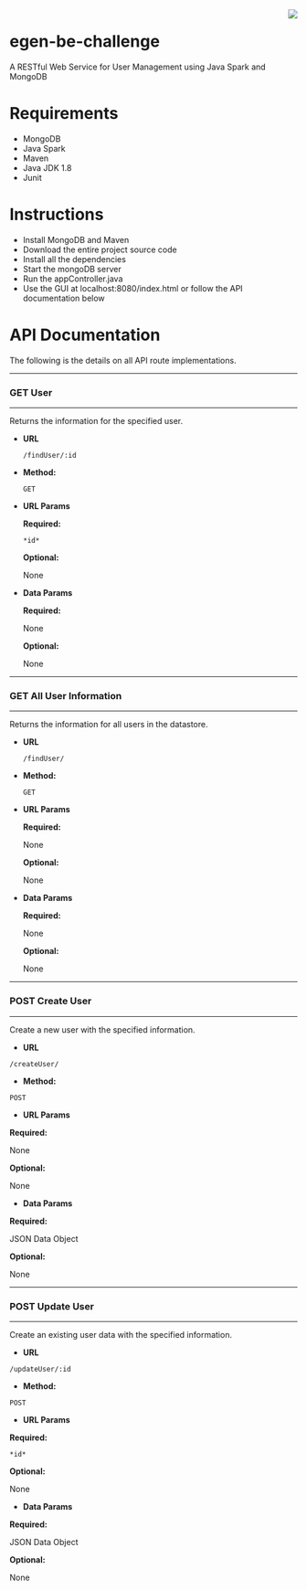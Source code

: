 <img src = "https://egen.solutions/images/egen-logo.png" align = "right">

# egen-be-challenge
A RESTful Web Service for User Management using Java Spark and MongoDB


Requirements
=======

* MongoDB
* Java Spark
* Maven
* Java JDK 1.8
* Junit

Instructions
=======

* Install MongoDB and Maven
* Download the entire project source code
* Install all the dependencies
* Start the mongoDB server
* Run the appController.java 
* Use the GUI at localhost:8080/index.html or follow the API documentation below


API Documentation
=======

The following is the details on all API route implementations.

---
### GET User
---

Returns the information for the specified user.

* **URL**

  `/findUser/:id`

* **Method:**
  
  `GET`
  
*  **URL Params**

   **Required:**
 
     `*id*`

   **Optional:**
 
     None

* **Data Params**

  **Required:**
    
    None

   **Optional:**
 
     None
    
---
### GET All User Information
---

Returns the information for all users in the datastore.

* **URL**

  `/findUser/`

* **Method:**
  
  `GET`
  
*  **URL Params**

   **Required:**
 
     None

   **Optional:**
 
     None

* **Data Params**

  **Required:**
    
    None

  **Optional:**
    
    None

---
### POST Create User
---

Create a new user with the specified information.

* **URL**

`/createUser/`

* **Method:**

`POST`

*  **URL Params**

**Required:**

 None

**Optional:**

 None

* **Data Params**

**Required:**

JSON Data Object

**Optional:**

None

---
### POST Update User
---

Create an existing user data with the specified information.

* **URL**

`/updateUser/:id`

* **Method:**

`POST`

*  **URL Params**

**Required:**

 `*id*`

**Optional:**

 None

* **Data Params**

**Required:**

JSON Data Object

**Optional:**

None

